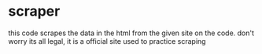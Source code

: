 # scraper
this code scrapes the data in the html from the given site on the code.
don't worry its all legal, it is a official site used to practice scraping
